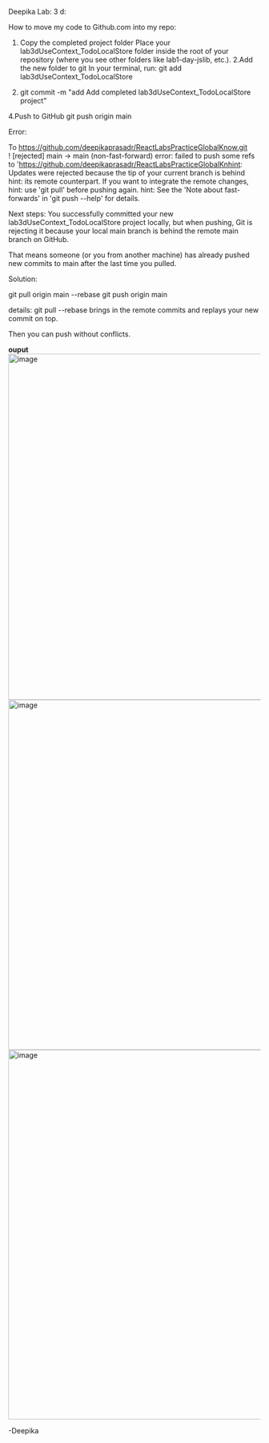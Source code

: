  Deepika Lab: 3 d:
 
 How to move my code to Github.com into my repo:
 1. Copy the completed project folder
Place your lab3dUseContext_TodoLocalStore folder inside the root of your repository (where you see other folders like lab1-day-jslib, etc.).
2.Add the new folder to git
In your terminal, run:
	git add lab3dUseContext_TodoLocalStore

3. git commit -m "add Add completed lab3dUseContext_TodoLocalStore project"



4.Push to GitHub
git push origin main


Error:

To https://github.com/deepikaprasadr/ReactLabsPracticeGlobalKnow.git       
 ! [rejected]        main -> main (non-fast-forward)
error: failed to push some refs to 'https://github.com/deepikaprasadr/ReactLabsPracticeGlobalKnhint: Updates were rejected because the tip of your current branch is behind
hint: its remote counterpart. If you want to integrate the remote changes,
hint: use 'git pull' before pushing again.
hint: See the 'Note about fast-forwards' in 'git push --help' for details.

Next steps:
You successfully committed your new lab3dUseContext_TodoLocalStore project locally, but when pushing, Git is rejecting it because your local main branch is behind the remote main branch on GitHub.

That means someone (or you from another machine) has already pushed new commits to main after the last time you pulled.

	

Solution:
 

git pull origin main --rebase
git push origin main

details:
git pull --rebase brings in the remote commits and replays your new commit on top.

Then you can push without conflicts.


**ouput**
<img width="1073" height="691" alt="image" src="https://github.com/user-attachments/assets/6ea30bc2-1a61-4b48-a17b-3236d8d5347a" />
<img width="1016" height="699" alt="image" src="https://github.com/user-attachments/assets/f2044244-76a2-46eb-afcf-2758ceac489c" />
<img width="1090" height="738" alt="image" src="https://github.com/user-attachments/assets/762115e0-bcae-490b-bf16-bb3843bc6bb6" />





-Deepika
